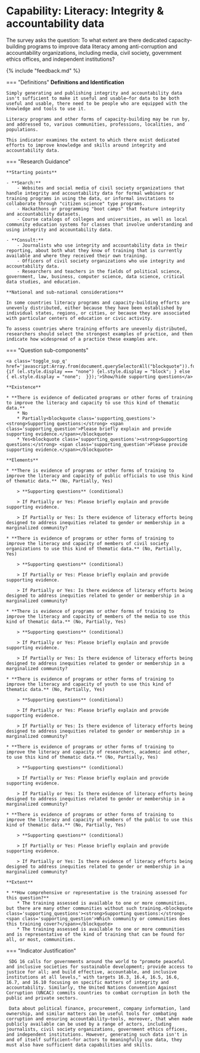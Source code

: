 # Capability: Literacy: Integrity & accountability data

The survey asks the question: To what extent are there dedicated capacity-building programs to improve data literacy among anti-corruption and accountability organizations, including media, civil society, government ethics offices, and independent institutions? 

{% include "feedback.md" %}


    
=== "Definitions"
    **Definitions and Identification**
    
    Simply generating and publishing integrity and accountability data isn't sufficient to make it useful and usable—for data to be both useful and usable, there need to be people who are equipped with the knowledge and tools to use it. 
    
    Literacy programs and other forms of capacity-building may be run by, and addressed to, various communities, professions, localities, and populations.
    
    This indicator examines the extent to which there exist dedicated efforts to improve knowledge and skills around integrity and accountability data.
    
=== "Research Guidance"
    
    **Starting points**
    
    - **Search:**
        - Websites and social media of civil society organizations that handle integrity and accountability data for formal webinars or training programs in using the data, or informal invitations to collaborate through "citizen science" type programs.
        - Hackathons or programming "boot camps" that feature integrity and accountability datasets.
        - Course catalogs of colleges and universities, as well as local community education systems for classes that involve understanding and using integrity and accountability data.
    
    - **Consult:**
        - Journalists who use integrity and accountability data in their reporting, about both what they know of training that is currently available and where they received their own training.
        - Officers of civil society organizations who use integrity and accountability data.
        - Researchers and teachers in the fields of political science, government, law, business, computer science, data science, critical data studies, and education.
    
    **National and sub-national considerations**
    
    In some countries literacy programs and capacity-building efforts are unevenly distributed, either because they have been established by individual states, regions, or cities, or because they are associated with particular centers of education or civic activity.
    
    To assess countries where training efforts are unevenly distributed, researchers should select the strongest examples of practice, and then indicate how widespread of a practice these examples are.

=== "Question sub-components"

    <a class='toggle_sup_q' href='javascript:Array.from(document.querySelectorAll("blockquote")).forEach(function(el) {if (el.style.display === "none") {el.style.display = "block"; } else { el.style.display = "none";  }});'>Show/hide supporting questions</a>
    
    **Existence**
    
    * **There is evidence of dedicated programs or other forms of training to improve the literacy and capacity to use this kind of thematic data.**
        * No
        * Partially<blockquote class='supporting_questions'><strong>Supporting questions:</strong> <span class='supporting_question'>Please briefly explain and provide supporting evidence.</span></blockquote>
        * Yes<blockquote class='supporting_questions'><strong>Supporting questions:</strong> <span class='supporting_question'>Please provide supporting evidence.</span></blockquote>
    
    **Elements**
    
    * **There is evidence of programs or other forms of training to improve the literacy and capacity of public officials to use this kind of thematic data.** (No, Partially, Yes)
    
        > **Supporting questions** (conditional)
    
        > If Partially or Yes: Please briefly explain and provide supporting evidence.
    
        > If Partially or Yes: Is there evidence of literacy efforts being designed to address inequities related to gender or membership in a marginalized community?
    
    * **There is evidence of programs or other forms of training to improve the literacy and capacity of members of civil society organizations to use this kind of thematic data.** (No, Partially, Yes)
    
        > **Supporting questions** (conditional)
    
        > If Partially or Yes: Please briefly explain and provide supporting evidence.
    
        > If Partially or Yes: Is there evidence of literacy efforts being designed to address inequities related to gender or membership in a marginalized community?
    
    * **There is evidence of programs or other forms of training to improve the literacy and capacity of members of the media to use this kind of thematic data.** (No, Partially, Yes)
    
        > **Supporting questions** (conditional)
    
        > If Partially or Yes: Please briefly explain and provide supporting evidence.
    
        > If Partially or Yes: Is there evidence of literacy efforts being designed to address inequities related to gender or membership in a marginalized community?
    
    * **There is evidence of programs or other forms of training to improve the literacy and capacity of youth to use this kind of thematic data.** (No, Partially, Yes)
    
        > **Supporting questions** (conditional)
    
        > If Partially or Yes: Please briefly explain and provide supporting evidence.
    
        > If Partially or Yes: Is there evidence of literacy efforts being designed to address inequities related to gender or membership in a marginalized community?
    
    * **There is evidence of programs or other forms of training to improve the literacy and capacity of researchers, academic and other, to use this kind of thematic data.** (No, Partially, Yes)
    
        > **Supporting questions** (conditional)
    
        > If Partially or Yes: Please briefly explain and provide supporting evidence.
    
        > If Partially or Yes: Is there evidence of literacy efforts being designed to address inequities related to gender or membership in a marginalized community?
    
    * **There is evidence of programs or other forms of training to improve the literacy and capacity of members of the public to use this kind of thematic data.** (No, Partially, Yes)
    
        > **Supporting questions** (conditional)
    
        > If Partially or Yes: Please briefly explain and provide supporting evidence.
    
        > If Partially or Yes: Is there evidence of literacy efforts being designed to address inequities related to gender or membership in a marginalized community?
    
    **Extent**
    
    * **How comprehensive or representative is the training assessed for this question?**
        * The training assessed is available to one or more communities, but there are many other communities without such training.<blockquote class='supporting_questions'><strong>Supporting questions:</strong> <span class='supporting_question'>Which community or communities does this training cover?</span></blockquote>
        * The training assessed is available to one or more communities and is representative of the kind of training that can be found for all, or most, communities.


=== "Indicator Justification"


     SDG 16 calls for governments around the world to "promote peaceful and inclusive societies for sustainable development; provide access to justice for all; and build effective, accountable, and inclusive institutions at all levels," with targets 16.3, 16.4, 16.5, 16.6, 16.7, and 16.10 focusing on specific matters of integrity and accountability. Similarly, the United Nations Convention Against Corruption (UNCAC) commits countries to combat corruption in both the public and private sectors.
     
     Data about political finance, procurement, company information, land ownership, and similar matters can be useful tools for combating corruption and ensuring accountability—tools, moreover, that when made publicly available can be used by a range of actors, including journalists, civil society organizations, government ethics offices, and independent institutions. However, generating such data isn't in and of itself sufficient—for actors to meaningfully use data, they must also have sufficient data capabilities and skills.